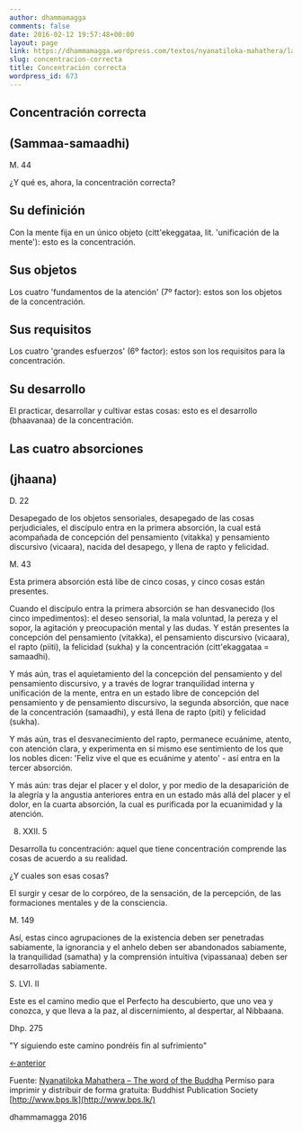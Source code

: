 ```yaml
---
author: dhammamagga
comments: false
date: 2016-02-12 19:57:48+00:00
layout: page
link: https://dhammamagga.wordpress.com/textos/nyanatiloka-mahathera/la-palabra-del-buddha/la-noble-verdad-del-camino-que-lleva-a-la-extincion-del-sufrimiento/concentracion-correcta/
slug: concentracion-correcta
title: Concentración correcta
wordpress_id: 673
---
```


## Concentración correcta




## (Sammaa-samaadhi)


M. 44

¿Y qué es, ahora, la concentración correcta?


## Su definición


Con la mente fija en un único objeto (citt'ekeggataa, lit. 'unificación de la mente'): esto es la concentración.


## Sus objetos


Los cuatro 'fundamentos de la atención' (7º factor): estos son los objetos de la concentración.


## Sus requisitos


Los cuatro 'grandes esfuerzos' (6º factor): estos son los requisitos para la concentración.


## Su desarrollo


El practicar, desarrollar y cultivar estas cosas: esto es el desarrollo (bhaavanaa) de la concentración.


## Las cuatro absorciones




## (jhaana)


D. 22

Desapegado de los objetos sensoriales, desapegado de las cosas perjudiciales, el discípulo entra en la primera absorción, la cual está acompañada de concepción del pensamiento (vitakka) y pensamiento discursivo (vicaara), nacida del desapego, y llena de rapto y felicidad.

M. 43

Esta primera absorción está libe de cinco cosas, y cinco cosas están presentes.

Cuando el discípulo entra la primera absorción se han desvanecido (los cinco impedimentos): el deseo sensorial, la mala voluntad, la pereza y el sopor, la agitación y preocupación mental y las dudas. Y están presentes la concepción del pensamiento (vitakka), el pensamiento discursivo (vicaara), el rapto (piiti), la felicidad (sukha) y la concentración (citt'ekaggataa = samaadhi).

Y más aún, tras el aquietamiento del la concepción del pensamiento y del pensamiento discursivo, y a través de lograr tranquilidad interna y unificación de la mente, entra en un estado libre de concepción del pensamiento y de pensamiento discursivo, la segunda absorción, que nace de la concentración (samaadhi), y está llena de rapto (piti) y felicidad (sukha).

Y más aún, tras el desvanecimiento del rapto, permanece ecuánime, atento, con atención clara, y experimenta en sí mismo ese sentimiento de los que los nobles dicen: 'Feliz vive el que es ecuánime y atento' - así entra en la tercer absorción.

Y más aún: tras dejar el placer y el dolor, y por medio de la desaparición de la alegría y la angustia anteriores entra en un estado más allá del placer y el dolor, en la cuarta absorción, la cual es purificada por la ecuanimidad y la atención.

8. XXII. 5

Desarrolla tu concentración: aquel que tiene concentración comprende las cosas de acuerdo a su realidad.

¿Y cuales son esas cosas?

El surgir y cesar de lo corpóreo, de la sensación, de la percepción, de las formaciones mentales y de la consciencia.

M. 149

Así, estas cinco agrupaciones de la existencia deben ser penetradas sabiamente, la ignorancia y el anhelo deben ser abandonados sabiamente, la tranquilidad (samatha) y la comprensión intuitiva (vipassanaa) deben ser desarrolladas sabiamente.

S. LVI. II

Este es el camino medio que el Perfecto ha descubierto, que uno vea y conozca, y que lleva a la paz, al discernimiento, al despertar, al Nibbaana.

Dhp. 275

"Y siguiendo este camino pondréis fin al sufrimiento"




[<-anterior](https://dhammamagga.wordpress.com/textos/nyanatiloka-mahathera/la-palabra-del-buddha/la-noble-verdad-del-camino-que-lleva-a-la-extincion-del-sufrimiento/atencion-correcta/)




Fuente: [Nyanatiloka Mahathera – The word of the Buddha](http://www.enabling.org/ia/vipassana/Archive/N/Nyanatiloka/WOB/index.html)
Permiso para imprimir y distribuir de forma gratuita:
Buddhist Publication Society
[http://www.bps.lk](http://www.bps.lk/)




dhammamagga 2016

